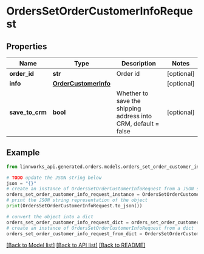 # OrdersSetOrderCustomerInfoRequest


## Properties

Name | Type | Description | Notes
------------ | ------------- | ------------- | -------------
**order_id** | **str** | Order id | [optional] 
**info** | [**OrderCustomerInfo**](OrderCustomerInfo.md) |  | [optional] 
**save_to_crm** | **bool** | Whether to save the shipping address into CRM, default &#x3D; false | [optional] 

## Example

```python
from linnworks_api.generated.orders.models.orders_set_order_customer_info_request import OrdersSetOrderCustomerInfoRequest

# TODO update the JSON string below
json = "{}"
# create an instance of OrdersSetOrderCustomerInfoRequest from a JSON string
orders_set_order_customer_info_request_instance = OrdersSetOrderCustomerInfoRequest.from_json(json)
# print the JSON string representation of the object
print(OrdersSetOrderCustomerInfoRequest.to_json())

# convert the object into a dict
orders_set_order_customer_info_request_dict = orders_set_order_customer_info_request_instance.to_dict()
# create an instance of OrdersSetOrderCustomerInfoRequest from a dict
orders_set_order_customer_info_request_from_dict = OrdersSetOrderCustomerInfoRequest.from_dict(orders_set_order_customer_info_request_dict)
```
[[Back to Model list]](../README.md#documentation-for-models) [[Back to API list]](../README.md#documentation-for-api-endpoints) [[Back to README]](../README.md)


